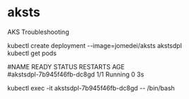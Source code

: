 # aksts
AKS Troubleshooting <br>

kubectl create deployment --image=jomedei/aksts akstsdpl <br>
kubectl get pods <br>

#NAME                        READY   STATUS    RESTARTS   AGE <br>
#akstsdpl-7b945f46fb-dc8gd   1/1     Running   0          3s <br>

kubectl exec -it akstsdpl-7b945f46fb-dc8gd -- /bin/bash <br>
